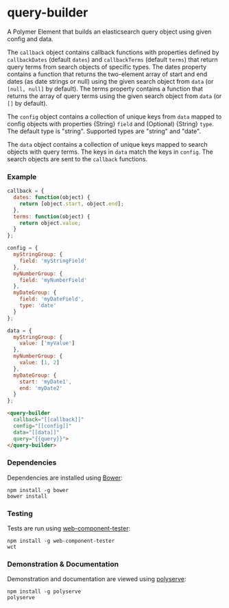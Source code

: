 # query-builder

A Polymer Element that builds an elasticsearch query object using given config and data.

The `callback` object contains callback functions with properties defined by `callbackDates` (default `dates`) and `callbackTerms` (default `terms`) that return query terms from search objects of specific types.  The dates property contains a function that returns the two-element array of start and end dates (as date strings or null) using the given search object from `data` (or `[null, null]` by default).  The terms property contains a function that returns the array of query terms using the given search object from `data` (or `[]` by default).

The `config` object contains a collection of unique keys from `data` mapped to config objects with properties {String} `field` and (Optional) {String} `type`.  The default type is "string".  Supported types are "string" and "date".

The `data` object contains a collection of unique keys mapped to search objects with query terms.  The keys in `data` match the keys in `config`.  The search objects are sent to the `callback` functions.

### Example
```js
callback = {
  dates: function(object) {
    return [object.start, object.end];
  },
  terms: function(object) {
    return object.value;
  }
};

config = {
  myStringGroup: {
    field: 'myStringField'
  },
  myNumberGroup: {
    field: 'myNumberField'
  },
  myDateGroup: {
    field: 'myDateField',
    type: 'date'
  }
};

data = {
  myStringGroup: {
    value: ['myValue']
  },
  myNumberGroup: {
    value: [1, 2]
  },
  myDateGroup: {
    start: 'myDate1',
    end: 'myDate2'
  }
};

```

```html
<query-builder 
  callback="[[callback]]"
  config="[[config]]"
  data="[[data]]"
  query="{{query}}">
</query-builder>
```

### Dependencies

Dependencies are installed using [Bower](http://bower.io/):

    npm install -g bower
    bower install

### Testing

Tests are run using [web-component-tester](https://github.com/Polymer/web-component-tester):

    npm install -g web-component-tester
    wct

### Demonstration & Documentation

Demonstration and documentation are viewed using [polyserve](https://github.com/PolymerLabs/polyserve):

    npm install -g polyserve
    polyserve

